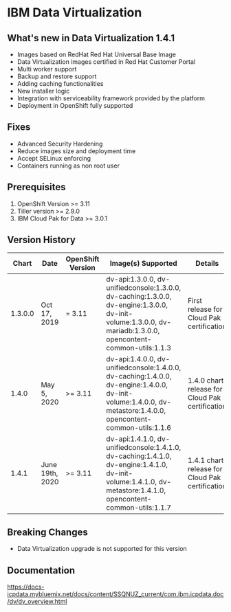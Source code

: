 # IBM Data Virtualization

## What's new in Data Virtualization 1.4.1

* Images based on RedHat Red Hat Universal Base Image
* Data Virtualization images certified in Red Hat Customer Portal
* Multi worker support
* Backup and restore support
* Adding caching functionalities
* New installer logic
* Integration with serviceability framework provided by the platform
* Deployment in OpenShift fully supported

## Fixes

* Advanced Security Hardening
* Reduce images size and deployment time
* Accept SELinux enforcing
* Containers running as non root user

## Prerequisites

1. OpenShift Version >= 3.11
1. Tiller version >= 2.9.0
3. IBM Cloud Pak for Data >= 3.0.1

## Version History

| Chart | Date        |     OpenShift Version      | Image(s) Supported                                        | Details                                                                              |
| ----- | ----------- | --------------- | --------------------------------------------------------- | ------------------------------------------------------------------------------------ |
| 1.3.0.0 | Oct 17, 2019 | = 3.11      | dv-api:1.3.0.0, dv-unifiedconsole:1.3.0.0, dv-caching:1.3.0.0, dv-engine:1.3.0.0, dv-init-volume:1.3.0.0, dv-mariadb:1.3.0.0, opencontent-common-utils:1.1.3 | First release for Cloud Pak certification       |
| 1.4.0   | May 5, 2020| >= 3.11     | dv-api:1.4.0.0, dv-unifiedconsole:1.4.0.0, dv-caching:1.4.0.0, dv-engine:1.4.0.0, dv-init-volume:1.4.0.0, dv-metastore:1.4.0.0, opencontent-common-utils:1.1.6 | 1.4.0 chart release for Cloud Pak certification |
| 1.4.1   | June 19th, 2020| >= 3.11     | dv-api:1.4.1.0, dv-unifiedconsole:1.4.1.0, dv-caching:1.4.1.0, dv-engine:1.4.1.0, dv-init-volume:1.4.1.0, dv-metastore:1.4.1.0, opencontent-common-utils:1.1.7 | 1.4.1 chart release for Cloud Pak certification |

## Breaking Changes

* Data Virtualization upgrade is not supported for this version

## Documentation

https://docs-icpdata.mybluemix.net/docs/content/SSQNUZ_current/com.ibm.icpdata.doc/dv/dv_overview.html
